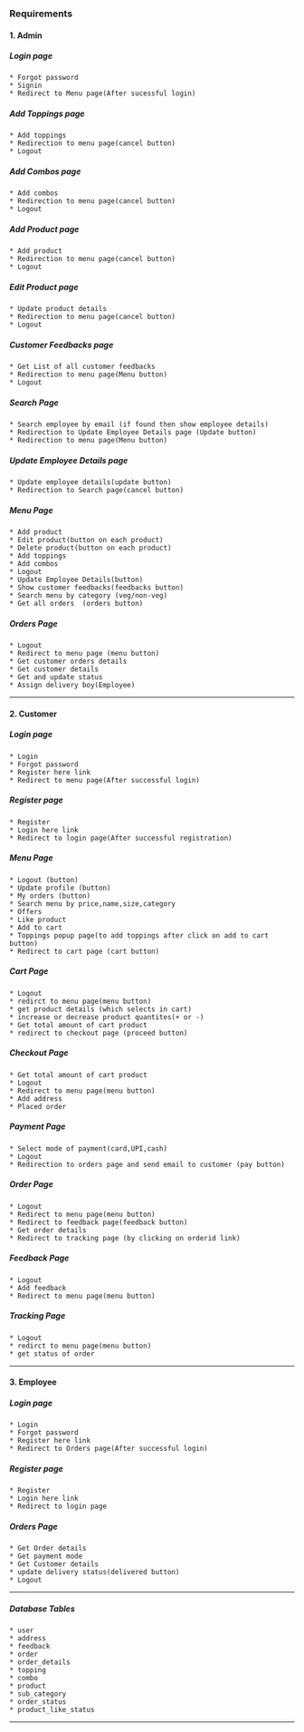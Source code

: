 ### Requirements

#### 1. Admin
##### Login page  
    * Forgot password
    * Signin
    * Redirect to Menu page(After sucessful login)

##### Add Toppings page  
    * Add toppings
    * Redirection to menu page(cancel button)
    * Logout

##### Add Combos page  
    * Add combos
    * Redirection to menu page(cancel button)
    * Logout

##### Add Product page  
    * Add product
    * Redirection to menu page(cancel button)
    * Logout

##### Edit Product page  
    * Update product details
    * Redirection to menu page(cancel button)
    * Logout

##### Customer Feedbacks page  
    * Get List of all customer feedbacks
    * Redirection to menu page(Menu button)
    * Logout

##### Search Page
    * Search employee by email (if found then show employee details)
    * Redirection to Update Employee Details page (Update button)
    * Redirection to menu page(Menu button)

##### Update Employee Details page  
    * Update employee details(update button)
    * Redirection to Search page(cancel button)
   

##### Menu Page 
    * Add product
    * Edit product(button on each product)
    * Delete product(button on each product)
    * Add toppings
    * Add combos
    * Logout
    * Update Employee Details(button)
    * Show customer feedbacks(feedbacks button) 
    * Search menu by category (veg/non-veg)
    * Get all orders  (orders button)
    
    
##### Orders Page
    * Logout
    * Redirect to menu page (menu button)
    * Get customer orders details
    * Get customer details 
    * Get and update status
    * Assign delivery boy(Employee)


-----------------------------------------------------    

#### 2. Customer

##### Login page  
    
    * Login
    * Forgot password
    * Register here link
    * Redirect to menu page(After successful login)

##### Register page 
    * Register
    * Login here link
    * Redirect to login page(After successful registration)

##### Menu Page
    * Logout (button)
    * Update profile (button)
    * My orders (button)
    * Search menu by price,name,size,category
    * Offers
    * Like product
    * Add to cart
    * Toppings popup page(to add toppings after click on add to cart button)
    * Redirect to cart page (cart button)

##### Cart Page
    * Logout
    * redirct to menu page(menu button)
    * get product details (which selects in cart)
    * increase or decrease product quantites(+ or -)
    * Get total amount of cart product
    * redirect to checkout page (proceed button)
     
##### Checkout Page
    * Get total amount of cart product
    * Logout
    * Redirect to menu page(menu button)
    * Add address
    * Placed order

##### Payment Page
    * Select mode of payment(card,UPI,cash)
    * Logout
    * Redirection to orders page and send email to customer (pay button)

##### Order Page
    * Logout
    * Redirect to menu page(menu button)
    * Redirect to feedback page(feedback button)
    * Get order details
    * Redirect to tracking page (by clicking on orderid link)

##### Feedback Page
    * Logout
    * Add feedback
    * Redirect to menu page(menu button)

##### Tracking Page    
    * Logout
    * redirct to menu page(menu button)
    * get status of order
-----------------------------------------------------  

#### 3. Employee

##### Login page 
    * Login
    * Forgot password
    * Register here link
    * Redirect to Orders page(After successful login)

##### Register page 
    * Register
    * Login here link
    * Redirect to login page

##### Orders Page
    * Get Order details
    * Get payment mode
    * Get Customer details
    * update delivery status(delivered button)
    * Logout
------------------------------
##### Database Tables
    * user
    * address
    * feedback
    * order
    * order_details
    * topping
    * combo
    * product
    * sub_category
    * order_status
    * product_like_status

------------------------------
